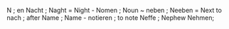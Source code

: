 N ; en
Nacht ; Naght = Night -
Nomen ; Noun ~
neben ; Neeben =  Next to
nach ; after
Name ; Name -
notieren ; to note
Neffe ; Nephew
Nehmen;

